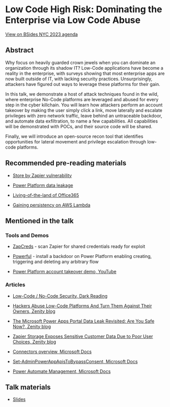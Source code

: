 # Low Code High Risk: Dominating the Enterprise via Low Code Abuse

[View on BSides NYC 2023 agenda](https://bsidesnyc.org/schedule/#session-11)

## Abstract

Why focus on heavily guarded crown jewels when you can dominate an organization through its shadow IT? Low-Code applications have become a reality in the enterprise, with surveys showing that most enterprise apps are now built outside of IT, with lacking security practices. Unsurprisingly, attackers have figured out ways to leverage these platforms for their gain.

In this talk, we demonstrate a host of attack techniques found in the wild, where enterprise No-Code platforms are leveraged and abused for every step in the cyber killchain. You will learn how attackers perform an account takeover by making the user simply click a link, move laterally and escalate privileges with zero network traffic, leave behind an untraceable backdoor, and automate data exfiltration, to name a few capabilities. All capabilities will be demonstrated with POCs, and their source code will be shared.

Finally, we will introduce an open-source recon tool that identifies opportunities for lateral movement and privilege escalation through low-code platforms.

## Recommended pre-reading materials

- [Store by Zapier vulnerability](https://www.volkis.com.au/blog/security-design-flaw-in-storage-by-zapier/)

- [Power Platform data leakage](https://www.upguard.com/breaches/power-apps)
 
- [Living-of-the-land of Office365](https://www.vectra.ai/blogpost/o365-security-powerautomate-is-the-new-powershell)

- [Gaining persistency on AWS Lambda](https://unit42.paloaltonetworks.com/gaining-persistency-vulnerable-lambdas/)

## Mentioned in the talk

### Tools and Demos

- [ZapCreds](https://github.com/mbrg/zapcreds) - scan Zapier for shared credentials ready for exploit

- [Powerful](https://github.com/mbrg/powerful) - install a backdoor on Power Platform enabling creating, triggering and deleting any arbitrary flow 

- [Power Platform account takeover demo, YouTube](https://youtu.be/vJZpNJRC_10)

### Articles

- [Low-Code / No-Code Security, Dark Reading](https://www.darkreading.com/author/michael-bargury)

- [Hackers Abuse Low-Code Platforms And Turn Them Against Their Owners, Zenity blog](https://www.zenity.io/blog/hackers-abuse-low-code-platforms-and-turn-them-against-their-owners/)

- [The Microsoft Power Apps Portal Data Leak Revisited: Are You Safe Now?, Zenity blog](https://www.zenity.io/blog/the-microsoft-power-apps-portal-data-leak-revisited-are-you-safe-now/)

- [Zapier Storage Exposes Sensitive Customer Data Due to Poor User Choices, Zenity blog](https://www.zenity.io/blog/zapier-storage-exposes-sensitive-customer-data-due-to-poor-user-choices/)

- [Connectors overview, Microsoft Docs](https://docs.microsoft.com/en-us/connectors/connectors)

- [Set-AdminPowerAppApisToBypassConsent, Microsoft Docs](https://docs.microsoft.com/en-us/powershell/module/microsoft.powerapps.administration.powershell/set-adminpowerappapistobypassconsent)

- [Power Automate Management, Microsoft Docs](https://docs.microsoft.com/en-us/connectors/flowmanagement/)

## Talk materials

- [Slides](/2023-04-22_BSidesNYC/Low_Code_High_Risk/Michael_Bargury_Dominating_the_Enterprise_via_Low_Code_Abuse.pdf)
